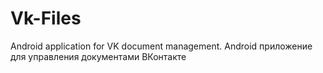# Vk-Files
Android application for VK document management. 
Android приложение для управления документами ВКонтакте
